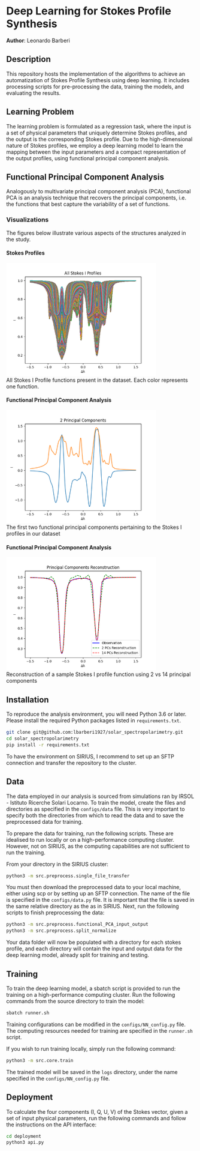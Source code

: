 
# Deep Learning for Stokes Profile Synthesis
**Author**: Leonardo Barberi

## Description
This repository hosts the implementation of the algorithms to achieve an automatization of Stokes Profile Synthesis using deep learning.
It includes processing scripts for pre-processing the data, training the models, and evaluating the results.

## Learning Problem
The learning problem is formulated as a regression task, where the input is a set of physical parameters that uniquely determine Stokes profiles, and the output is 
the corresponding Stokes profile. Due to the high-dimensional nature of Stokes profiles, we employ a deep learning model
to learn the mapping between the input parameters and a compact representation of the output profiles, using functional principal component analysis.

## Functional Principal Component Analysis
Analogously to multivariate principal component analysis (PCA), functional PCA is an analysis technique that recovers the 
principal components, i.e. the functions that best capture the variability of a set of functions.

### Visualizations
The figures below illustrate various aspects of the structures analyzed in the study.

#### Stokes Profiles
<img src="images/all_profiles.png" width="400">
<figcaption> All Stokes I Profile functions present in the dataset. Each color represents one function. </figcaption>

#### Functional Principal Component Analysis
<img src="images/2PCs.png" width="400">
<figcaption> The first two functional principal components pertaining to the Stokes I profiles in our dataset </figcaption> 

#### Functional Principal Component Analysis
<img src="images/PC_reconstruction.png" width="400">
<figcaption> Reconstruction of a sample Stokes I profile function using 2 vs 14 principal components </figcaption> 


## Installation
To reproduce the analysis environment, you will need Python 3.6 or later. Please install the required Python packages listed in `requirements.txt`.

```bash
git clone git@github.com:lbarberi1927/solar_spectropolarimetry.git
cd solar_spectropolarimetry
pip install -r requirements.txt
```

To have the environment on SIRIUS, I recommend to set up an SFTP connection and transfer the repository to the cluster.

## Data
The data employed in our analysis is sourced from simulations ran by IRSOL - Istituto Ricerche Solari Locarno.
To train the model, create the files and directories as specified in the `configs/data` file. This is very important to 
specify both the directories from which to read the data and to save the preprocessed data for training.

To prepare the data for training, run the following scripts. These are idealised to run locally or on a high-performance
computing cluster. However, not on SIRIUS, as the computing capabilities are not sufficient to run the training.

From your directory in the SIRIUS cluster:

```bash
python3 -m src.preprocess.single_file_transfer
```

You must then download the preprocessed data to your local machine, either using scp or by setting up an SFTP connection. The name of 
the file is specified in the `configs/data.py` file. It is important that the file is saved in the same relative directory as the
as in SIRIUS.
Next, run the following scripts to finish preprocessing the data:

```bash
python3 -m src.preprocess.functional_PCA_input_output
python3 -m src.preprocess.split_normalize
```

Your data folder will now be populated with a directory for each stokes profile, and each directory will contain the
input and output data for the deep learning model, already split for training and testing.

## Training
To train the deep learning model, a sbatch script is provided to run the training on a high-performance computing cluster.
Run the following commands from the source directory to train the model:

```bash
sbatch runner.sh
```

Training configurations can be modified in the `configs/NN_config.py` file. The computing resources needed for training 
are specified in the `runner.sh` script.

If you wish to run training locally, simply run the following command:

```bash
python3 -m src.core.train
```

The trained model will be saved in the `logs` directory, under the name specified in the `configs/NN_config.py` file.

## Deployment
To calculate the four components (I, Q, U, V) of the Stokes vector, given a set of input physical parameters, run the 
following commands and follow the instructions on the API interface:

```bash
cd deployment
python3 api.py
```